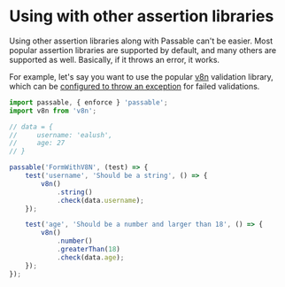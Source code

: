 # Using with other assertion libraries
Using other assertion libraries along with Passable can't be easier. Most popular assertion libraries are supported by default, and many others are supported as well. Basically, if it throws an error, it works.

For example, let's say you want to use the popular <a href="https://github.com/imbrn/v8n" target="_blank">v8n</a> validation library, which can be <a href="https://imbrn.github.io/v8n/Validation.html#exception-based-validation" target="_blank">configured to throw an exception</a> for failed validations.

```js
import passable, { enforce } 'passable';
import v8n from 'v8n';

// data = {
//     username: 'ealush',
//     age: 27
// }

passable('FormWithV8N', (test) => {
    test('username', 'Should be a string', () => {
        v8n()
            .string()
            .check(data.username);
    });

    test('age', 'Should be a number and larger than 18', () => {
        v8n()
            .number()
            .greaterThan(18)
            .check(data.age);
    });
});

```